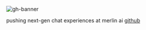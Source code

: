 ![gh-banner](https://github.com/user-attachments/assets/0bfc5b44-785d-412f-97cc-d3e068d8b88c)

pushing next-gen chat experiences at merlin ai [github](https://github.com/milind-foyer)
